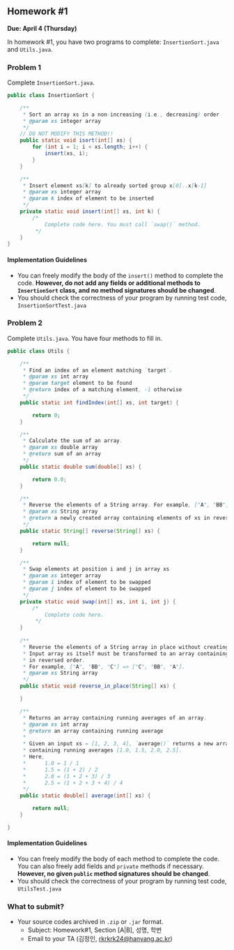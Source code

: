 ## Homework #1

**Due: April 4 (Thursday)**

In homework #1, you have two programs to complete: `InsertionSort.java` and `Utils.java`.

### Problem 1
Complete `InsertionSort.java`.

```java
public class InsertionSort {

    /**
     * Sort an array xs in a non-increasing (i.e., decreasing) order
     * @param xs integer array
     */
    // DO NOT MODIFY THIS METHOD!!
    public static void isort(int[] xs) {
        for (int i = 1; i < xs.length; i++) {
            insert(xs, i);
        }
    }

    /**
     * Insert element xs[k] to already sorted group x[0]..x[k-1]
     * @param xs integer array
     * @param k index of element to be inserted
     */
    private static void insert(int[] xs, int k) {
        /*
            Complete code here. You must call `swap()` method.
         */
    }
}
```

#### Implementation Guidelines

- You can freely modify the body of the `insert()` method to complete the code.  **However,
do not add any fields or additional methods to `InsertionSort` class, and no method signatures should be changed**.
- You should check the correctness of your program by running test code, `InsertionSortTest.java`

### Problem 2
Complete `Utils.java`. You have four methods to fill in.

```java
public class Utils {

    /**
     * Find an index of an element matching `target`.
     * @param xs int array
     * @param target element to be found
     * @return index of a matching element, -1 otherwise
     */
    public static int findIndex(int[] xs, int target) {

        return 0;
    }

    /**
     * Calculate the sum of an array.
     * @param xs double array
     * @return sum of an array
     */
    public static double sum(double[] xs) {

        return 0.0;
    }

    /**
     * Reverse the elements of a String array. For example, ["A", "BB", "C"] => ["C", "BB", "A"]
     * @param xs String array
     * @return a newly created array containing elements of xs in reversed order
     */
    public static String[] reverse(String[] xs) {

        return null;
    }

    /**
     * Swap elements at position i and j in array xs
     * @param xs integer array
     * @param i index of element to be swapped
     * @param j index of element to be swapped
     */
    private static void swap(int[] xs, int i, int j) {
        /*
            Complete code here.
         */
    }
  
    /**
     * Reverse the elements of a String array in place without creating a new array.
     * Input array xs itself must be transformed to an array containing elements
     * in reversed order.
     * For example, ["A", "BB", "C"] => ["C", "BB", "A"].
     * @param xs String array
     */
    public static void reverse_in_place(String[] xs) {

    }

    /**
     * Returns an array containing running averages of an array.
     * @param xs int array
     * @return an array containing running average
     *
     * Given an input xs = [1, 2, 3, 4], `average()` returns a new array
     * containing running averages [1.0, 1.5, 2.0, 2.5].
     * Here,
     *      1.0 = 1 / 1
     *      1.5 = (1 + 2) / 2
     *      2.0 = (1 + 2 + 3) / 3
     *      2.5 = (1 + 2 + 3 + 4) / 4
     */
    public static double[] average(int[] xs) {

        return null;
    }

}
```

#### Implementation Guidelines

- You can freely modify the body of each method to complete the code. You can also freely
add fields and `private` methods if necessary. **However, no given `public` method signatures should be changed**.
- You should check the correctness of your program by running test code, `UtilsTest.java`

### What to submit?

- Your source codes archived in `.zip` or `.jar` format.
    - Subject: Homework#1, Section [A|B], 성명, 학번
    - Email to your TA (김정인, rkrkrk24@hanyang.ac.kr)


